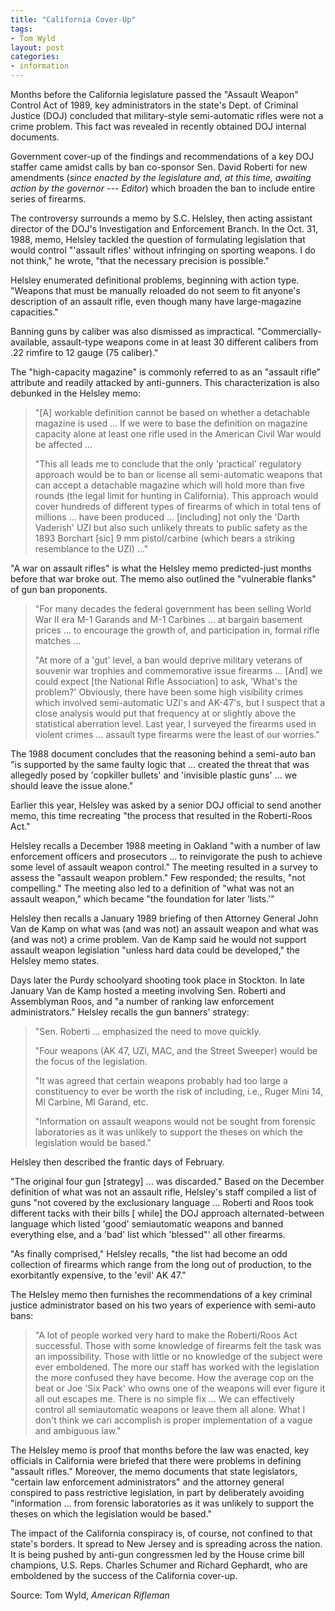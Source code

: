 ```yaml
---
title: "California Cover-Up"
tags:
- Tom Wyld
layout: post
categories:
- information
---
```


Months before the California legislature passed the "Assault Weapon" Control Act of 1989, key administrators in the state's Dept. of Criminal Justice (DOJ) concluded that military-style semi-automatic rifles were not a crime problem. This fact was revealed in recently obtained DOJ internal documents.

Government cover-up of the findings and recommendations of a key DOJ staffer came amidst calls by ban co-sponsor Sen. David Roberti for new amendments (*since enacted by the legislature and, at this time, awaiting action by the governor --- Editor*) which broaden the ban to include entire series of firearms.

The controversy surrounds a memo by S.C. Helsley, then acting assistant director of the DOJ's Investigation and Enforcement Branch. In the Oct. 31, 1988, memo, Helsley tackled the question of formulating legislation that would control "'assault rifles' without infringing on sporting weapons. I do not think," he wrote, "that the necessary precision is possible."

Helsley enumerated definitional problems, beginning with action type. "Weapons that must be manually reloaded do not seem to fit anyone's description of an assault rifle, even though many have large-magazine capacities."

Banning guns by caliber was also dismissed as impractical. "Commercially-available, assault-type weapons come in at least 30 different calibers from .22 rimfire to 12 gauge (75 caliber)."

The "high-capacity magazine" is commonly referred to as an "assault rifle" attribute and readily attacked by anti-gunners. This characterization is also debunked in the Helsley memo:

> "\[A\] workable definition cannot be based on whether a detachable magazine is used ... If we were to base the definition on magazine capacity alone at least one rifle used in the American Civil War would be affected ...
>
> "This all leads me to conclude that the only 'practical' regulatory approach would be to ban or license all semi-automatic weapons that can accept a detachable magazine which will hold more than five rounds (the legal limit for hunting in California). This approach would cover hundreds of different types of firearms of which in total tens of millions ... have been produced ... \[including\] not only the 'Darth Vaderish' UZI but also such unlikely threats to public safety as the 1893 Borchart \[sic\] 9 mm pistol/carbine (which bears a striking resemblance to the UZI) ..."

"A war on assault rifles" is what the Helsley memo predicted-just months before that war broke out. The memo also outlined the "vulnerable flanks" of gun ban proponents.

> "For many decades the federal government has been selling World War II era M-1 Garands and M-1 Carbines ... at bargain basement prices ... to encourage the growth of, and participation in, formal rifle matches ...
>
> "At more of a 'gut' level, a ban would deprive military veterans of souvenir war trophies and commemorative issue firearms ... \[And\] we could expect \[the National Rifle Association\] to ask, 'What's the problem?' Obviously, there have been some high visibility crimes which involved semi-automatic UZI's and AK-47's, but I suspect that a close analysis would put that frequency at or slightly above the statistical aberration level. Last year, I surveyed the firearms used in violent crimes ... assault type firearms were the least of our worries."

The 1988 document concludes that the reasoning behind a semi-auto ban "is supported by the same faulty logic that ... created the threat that was allegedly posed by 'copkiller bullets' and 'invisible plastic guns' ... we should leave the issue alone."

Earlier this year, Helsley was asked by a senior DOJ official to send another memo, this time recreating "the process that resulted in the Roberti-Roos Act."

Helsley recalls a December 1988 meeting in Oakland "with a number of law enforcement officers and prosecutors ... to reinvigorate the push to achieve some level of assault weapon control." The meeting resulted in a survey to assess the "assault weapon problem." Few responded; the results, "not compelling." The meeting also led to a definition of "what was not an assault weapon," which became "the foundation for later 'lists.'"

Helsley then recalls a January 1989 briefing of then Attorney General John Van de Kamp on what was (and was not) an assault weapon and what was (and was not) a crime problem. Van de Kamp said he would not support assault weapon legislation "unless hard data could be developed," the Helsley memo states.

Days later the Purdy schoolyard shooting took place in Stockton. In late January Van de Kamp hosted a meeting involving Sen. Roberti and Assemblyman Roos, and "a number of ranking law enforcement administrators." Helsley recalls the gun banners' strategy:

> "Sen. Roberti ... emphasized the need to move quickly.
>
> "Four weapons (AK 47, UZI, MAC, and the Street Sweeper) would be the focus of the legislation.
>
> "It was agreed that certain weapons probably had too large a constituency to ever be worth the risk of including, i.e., Ruger Mini 14, Ml Carbine, Ml Garand, etc.
>
> "Information on assault weapons would not be sought from forensic laboratories as it was unlikely to support the theses on which the legislation would be based."

Helsley then described the frantic days of February.

"The original four gun \[strategy\] ... was discarded." Based on the December definition of what was not an assault rifle, Helsley's staff compiled a list of guns "not covered by the exclusionary language ... Roberti and Roos took different tacks with their bills \[ while\] the DOJ approach alternated-between language which listed 'good' semiautomatic weapons and banned everything else, and a 'bad' list which 'blessed"' all other firearms.

"As finally comprised," Helsley recalls, "the list had become an odd collection of firearms which range from the long out of production, to the exorbitantly expensive, to the 'evil' AK 47."

The Helsley memo then furnishes the recommendations of a key criminal justice administrator based on his two years of experience with semi-auto bans:

> "A lot of people worked very hard to make the Roberti/Roos Act successful. Those with some knowledge of firearms felt the task was an impossibility. Those with little or no knowledge of the subject were ever emboldened. The more our staff has worked with the legislation the more confused they have become. How the average cop on the beat or Joe 'Six Pack' who owns one of the weapons will ever figure it all out escapes me. There is no simple fix ... We can effectively control all semiautomatic weapons or leave them all alone. What I don't think we cari accomplish is proper implementation of a vague and ambiguous law."

The Helsley memo is proof that months before the law was enacted, key officials in California were briefed that there were problems in defining "assault rifles." Moreover, the memo documents that state legislators, "certain law enforcement administrators" and the attorney general conspired to pass restrictive legislation, in part by deliberately avoiding "information ... from forensic laboratories as it was unlikely to support the theses on which the legislation would be based."

The impact of the California conspiracy is, of course, not confined to that state's borders. It spread to New Jersey and is spreading across the nation. It is being pushed by anti-gun congressmen led by the House crime bill champions, U.S. Reps. Charles Schumer and Richard Gephardt, who are emboldened by the success of the California cover-up.

Source: Tom Wyld, *American Rifleman*
